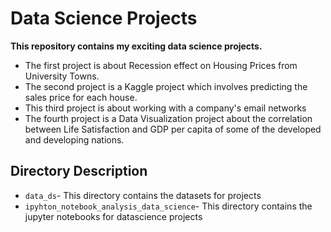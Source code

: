 # Data Science Projects
**This repository contains my exciting data science projects.**

* The first project is about Recession effect on Housing Prices from University Towns.
* The second project is a Kaggle project which involves predicting the sales price for each house.
* This third project is about working with a company's email networks
* The fourth project is a Data Visualization project about the correlation between Life Satisfaction and GDP per capita of some of the developed and developing nations.
 
## Directory Description
- `data_ds`- This directory contains the datasets for projects
- `ipyhton_notebook_analysis_data_science`- This directory contains the jupyter notebooks for datascience projects



